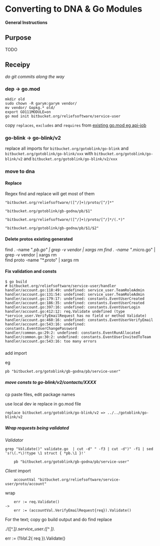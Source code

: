 # Converting to DNA & Go Modules
**General Instructions**

## Purpose
TODO

## Receipy

*do git commits along the way*

### dep -> go.mod

```
mkdir old
sudo chown -R garym:garym vendor/
mv vendor/ Gopkg.* old/
export GO111MODULE=on
go mod init bitbucket.org/reliefsoftware/service-user
```

copy `replaces`, `excludes` and `requires` from [existing go.mod eg  api-job](https://bitbucket.org/reliefsoftware/api-job/src/RS-1343-dna-mod/go.mod)


### go-blink -> go-blink/v2

replace all imports for 
`bitbucket.org/gotoblink/go-blink` and  `bitbucket.org/gotoblink/go-blink/xxx`
with 
`bitbucket.org/gotoblink/go-blink/v2` and  `bitbucket.org/gotoblink/go-blink/v2/xxx`

### move to dna

#### Replace
Regex find and replace will get most of them

```
"bitbucket.org/reliefsoftware/([^/]+)/proto/[^/]*"

"bitbucket.org/gotoblink/gb-godna/pb/$1"
```

```
"bitbucket.org/reliefsoftware/([^/]+)/proto/[^/]*/(.*)"

"bitbucket.org/gotoblink/gb-godna/pb/$1/$2"
```


#### Delete protos existing generated

find . -name "*.pb.go" | grep -v vendor | xargs rm 
find . -name "*.micro.go" | grep -v vendor  | xargs rm  
find proto -name "*.proto" | xargs rm

#### Fix validation and consts

```
$ go build
# bitbucket.org/reliefsoftware/service-user/handler
handler/account.go:118:49: undefined: service_user.TeamRoleAdmin
handler/account.go:131:54: undefined: service_user.TeamRoleAdmin
handler/account.go:179:17: undefined: constants.EventUserCreated
handler/account.go:186:35: undefined: constants.EventUserCreated
handler/account.go:397:16: undefined: constants.EventUserLogin
handler/account.go:412:12: req.Validate undefined (type *service_user.VerifyEmailRequest has no field or method Validate)
handler/account.go:460:16: undefined: constants.EventUserVerifyEmail
handler/account.go:543:16: undefined: constants.EventUserChangePassword
handler/common.go:29:2: undefined: constants.EventRunAllocated
handler/common.go:30:2: undefined: constants.EventUserInvitedToTeam
handler/account.go:543:16: too many errors
```

#####
add import 

eg
```
pb "bitbucket.org/gotoblink/gb-godna/pb/service-user"
```

##### move consts to go-blink/v2/contacts/XXXX

cp paste files, edit package names

use local dev ie replace in go.mod file

```
replace bitbucket.org/gotoblink/go-blink/v2 => ../../gotoblink/go-blink/v2
```


##### Wrap requests being validated

*Validator*
```
grep "Validate()" validate.go  | cut -d" " -f3 | cut -d")" -f1 | sed 's!\(.*\)!type \1 struct { *pb.\1 }!'
```
```
	pb "bitbucket.org/gotoblink/gb-godna/pb/service-user"
```

*Client*
import
```
	accountVal "bitbucket.org/reliefsoftware/service-user/proto/account"
```

wrap
```
	err := req.Validate()
->
	err := (accountVal.VerifyEmailRequest{req}).Validate()
```

For the text; copy go build output and do find replace

./([^.]*).*service_user.([^ ]*).*

err := ($1Val.$2{ req }).Validate()


